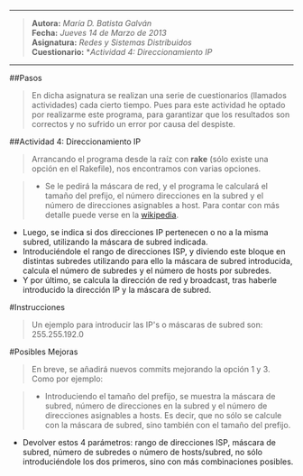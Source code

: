 ***
>**Autora:**         *María D. Batista Galván*  
>**Fecha:**          *Jueves 14 de Marzo de 2013*  
>**Asignatura:**     *Redes y Sistemas Distribuidos*  
>**Cuestionario:**  **Actividad 4: Direccionamiento IP*  
***

##Pasos

>En dicha asignatura se realizan una serie de cuestionarios (llamados actividades) cada cierto tiempo. Pues para este actividad he optado por realizarme este programa, para garantizar que los resultados son correctos
y no sufrido un error por causa del despiste.

##Actividad 4: Direccionamiento IP

>Arrancando el programa desde la raíz con **rake** (sólo existe una opción en el Rakefile), nos encontramos con varias opciones.

>* Se le pedirá la máscara de red, y el programa le calculará el tamaño del prefijo, el número direcciones en la subred y el número de direcciones asignables a host. Para contar con más detalle puede verse en la [wikipedia](http://es.wikipedia.org/wiki/Máscara_de_red).  
* Luego, se indica si dos direcciones IP pertenecen o no a la misma subred, utilizando la máscara de subred indicada.   
* Introduciéndole el rango de direcciones ISP, y diviendo este bloque en distintas subredes utilizando para ello la máscara de subred introducida, calcula el número de subredes y el número de hosts por subredes.
* Y por último, se calcula la dirección de red y broadcast, tras haberle introducido la dirección IP y la máscara de subred.

#Instrucciones

>Un ejemplo para introducir las IP's o máscaras de subred son: 255.255.192.0

#Posibles Mejoras

>En breve, se añadirá nuevos commits mejorando la opción 1 y 3. Como por ejemplo:

>* Introduciendo el tamaño del prefijo, se muestra la máscara de subred, número de direcciones en la subred y el número de direcciones asignables a hosts. Es decir, que no sólo se calcule con la máscara de subred, sino también con el tamaño del prefijo.
* Devolver estos 4 parámetros: rango de direcciones ISP, máscara de subred, número de subredes o número de hosts/subred, no sólo introduciéndole los dos primeros, sino con más combinaciones posibles.
